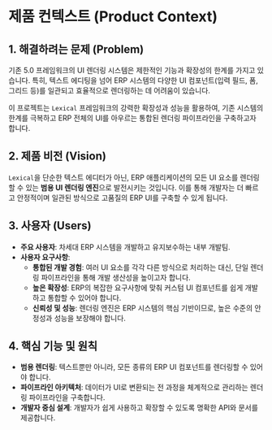 # 제품 컨텍스트 (Product Context)

## 1. 해결하려는 문제 (Problem)

기존 5.0 프레임워크의 UI 렌더링 시스템은 제한적인 기능과 확장성의 한계를 가지고 있습니다. 특히, 텍스트 에디팅을 넘어 ERP 시스템의 다양한 UI 컴포넌트(입력 필드, 폼, 그리드 등)를 일관되고 효율적으로 렌더링하는 데 어려움이 있습니다.

이 프로젝트는 `Lexical` 프레임워크의 강력한 확장성과 성능을 활용하여, 기존 시스템의 한계를 극복하고 ERP 전체의 UI를 아우르는 통합된 렌더링 파이프라인을 구축하고자 합니다.

## 2. 제품 비전 (Vision)

`Lexical`을 단순한 텍스트 에디터가 아닌, ERP 애플리케이션의 모든 UI 요소를 렌더링할 수 있는 **범용 UI 렌더링 엔진**으로 발전시키는 것입니다. 이를 통해 개발자는 더 빠르고 안정적이며 일관된 방식으로 고품질의 ERP UI를 구축할 수 있게 됩니다.

## 3. 사용자 (Users)

- **주요 사용자**: 차세대 ERP 시스템을 개발하고 유지보수하는 내부 개발팀.
- **사용자 요구사항**:
    - **통합된 개발 경험**: 여러 UI 요소를 각각 다른 방식으로 처리하는 대신, 단일 렌더링 파이프라인을 통해 개발 생산성을 높이고자 합니다.
    - **높은 확장성**: ERP의 복잡한 요구사항에 맞춰 커스텀 UI 컴포넌트를 쉽게 개발하고 통합할 수 있어야 합니다.
    - **신뢰성 및 성능**: 렌더링 엔진은 ERP 시스템의 핵심 기반이므로, 높은 수준의 안정성과 성능을 보장해야 합니다.

## 4. 핵심 기능 및 원칙

- **범용 렌더링**: 텍스트뿐만 아니라, 모든 종류의 ERP UI 컴포넌트를 렌더링할 수 있어야 합니다.
- **파이프라인 아키텍처**: 데이터가 UI로 변환되는 전 과정을 체계적으로 관리하는 렌더링 파이프라인을 구축합니다.
- **개발자 중심 설계**: 개발자가 쉽게 사용하고 확장할 수 있도록 명확한 API와 문서를 제공합니다. 